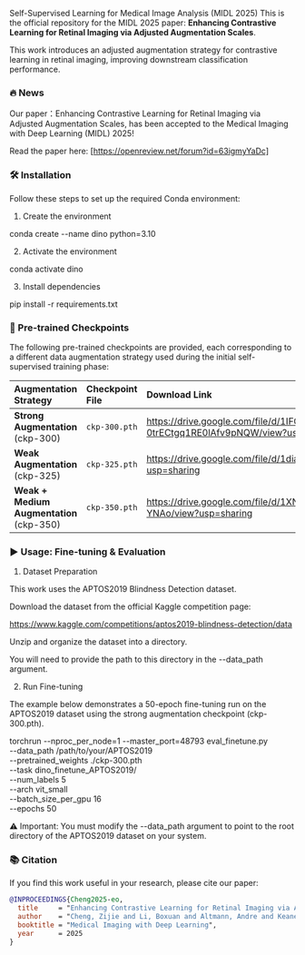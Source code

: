 Self-Supervised Learning for Medical Image Analysis (MIDL 2025)
This is the official repository for the MIDL 2025 paper: **Enhancing Contrastive Learning for Retinal Imaging via Adjusted Augmentation Scales**.

This work introduces an adjusted augmentation strategy for contrastive learning in retinal imaging, improving downstream classification performance.

### 🔥 News
Our paper：Enhancing Contrastive Learning for Retinal Imaging via Adjusted Augmentation Scales, has been accepted to the Medical Imaging with Deep Learning (MIDL) 2025!

Read the paper here: [https://openreview.net/forum?id=63igmyYaDc]

### 🛠️ Installation
Follow these steps to set up the required Conda environment:

1. Create the environment

conda create --name dino python=3.10

2. Activate the environment

conda activate dino

3. Install dependencies

pip install -r requirements.txt

### 💾 Pre-trained Checkpoints

The following pre-trained checkpoints are provided, each corresponding to a different data augmentation strategy used during the initial self-supervised training phase:

| Augmentation Strategy | Checkpoint File | Download Link |
| :--- | :--- | :--- |
| **Strong Augmentation** (ckp-300) | `ckp-300.pth` | <https://drive.google.com/file/d/1IFGy2Gh0bu-0trECtgq1RE0lAfv9pNQW/view?usp=sharing> |
| **Weak Augmentation** (ckp-325) | `ckp-325.pth` | <https://drive.google.com/file/d/1diaDwSeJuoFZU4PhB17YOrIuBYInFjvh/view?usp=sharing> |
| **Weak + Medium Augmentation** (ckp-350) | `ckp-350.pth` | <https://drive.google.com/file/d/1XNNsKi3C0iKRjyWlJ6G83Lw2Sfv-YNAo/view?usp=sharing> |

### ▶️ Usage: Fine-tuning & Evaluation

1. Dataset Preparation

This work uses the APTOS2019 Blindness Detection dataset.

Download the dataset from the official Kaggle competition page:

https://www.kaggle.com/competitions/aptos2019-blindness-detection/data

Unzip and organize the dataset into a directory.

You will need to provide the path to this directory in the --data_path argument.

2. Run Fine-tuning

The example below demonstrates a 50-epoch fine-tuning run on the APTOS2019 dataset using the strong augmentation checkpoint (ckp-300.pth).

torchrun --nproc_per_node=1 --master_port=48793 eval_finetune.py \
--data_path /path/to/your/APTOS2019 \
--pretrained_weights ./ckp-300.pth \
--task dino_finetune_APTOS2019/ \
--num_labels 5 \
--arch vit_small \
--batch_size_per_gpu 16 \
--epochs 50

⚠️ Important: You must modify the --data_path argument to point to the root directory of the APTOS2019 dataset on your system.

### 📚 Citation

If you find this work useful in your research, please cite our paper:

```bibtex
@INPROCEEDINGS{Cheng2025-eo,
  title     = "Enhancing Contrastive Learning for Retinal Imaging via Adjusted Augmentation Scales",
  author    = "Cheng, Zijie and Li, Boxuan and Altmann, Andre and Keane, Pearse and Zhou, Yukun",
  booktitle = "Medical Imaging with Deep Learning",
  year      = 2025
}
